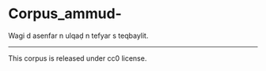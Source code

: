 # Corpus_ammud-
Wagi d asenfar n ulqaḍ n tefyar s teqbaylit.
___________________________________
This corpus is released under cc0 license. 
